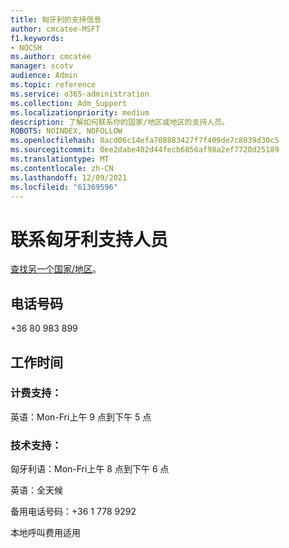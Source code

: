 ```yaml
---
title: 匈牙利的支持信息
author: cmcatee-MSFT
f1.keywords:
- NOCSH
ms.author: cmcatee
manager: scotv
audience: Admin
ms.topic: reference
ms.service: o365-administration
ms.collection: Adm_Support
ms.localizationpriority: medium
description: 了解如何联系你的国家/地区或地区的支持人员。
ROBOTS: NOINDEX, NOFOLLOW
ms.openlocfilehash: 8acd06c14efa708883427f7f409de7c8039d30c5
ms.sourcegitcommit: 0ee2dabe402d44fecb6856af98a2ef7720d25189
ms.translationtype: MT
ms.contentlocale: zh-CN
ms.lasthandoff: 12/09/2021
ms.locfileid: "61369596"
---
```

# <a name="contact-support-for-hungary"></a>联系匈牙利支持人员

[查找另一个国家/地区](../get-help-support.md)。

## <a name="phone-number"></a>电话号码
+36 80 983 899

## <a name="hours"></a>工作时间
### <a name="billing-support"></a>计费支持：

英语：Mon-Fri上午 9 点到下午 5 点

### <a name="technical-support"></a>技术支持：

匈牙利语：Mon-Fri上午 8 点到下午 6 点

英语：全天候

备用电话号码：+36 1 778 9292

本地呼叫费用适用
